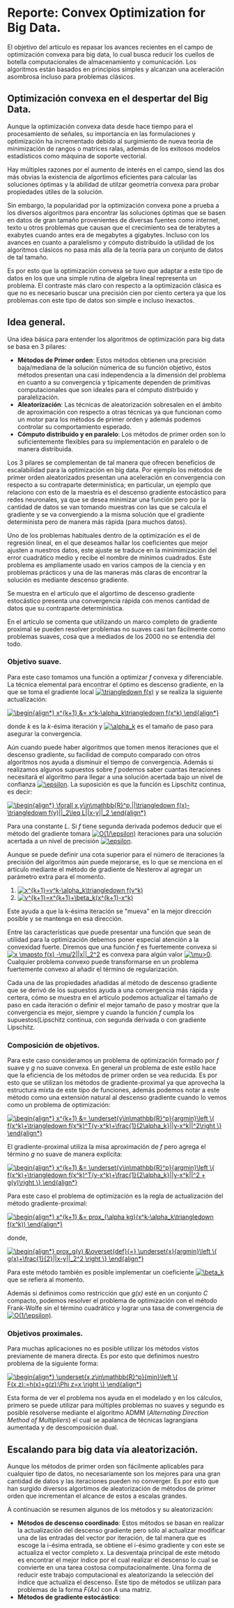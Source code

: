 # Reporte: Convex Optimization for Big Data.

El objetivo del artículo es repasar los avances recientes en el campo de optimización convexa para big data, lo cual busca reducir los cuellos de botella computacionales de almacenamiento y comunicación. Los algoritmos están basados en principios simples y alcanzan una aceleración asombrosa incluso para problemas clásicos.

## Optimización convexa en el despertar del Big Data.

Aunque la optimización convexa data desde hace tiempo para el procesamiento de señales, su importancia en las formulaciones y optimización ha incrementado debido al surgimiento de nueva teoria de minimización de rangos o matrices ralas, además de los exitosos modelos estadísticos como máquina de soporte vectorial.

Hay múltiples razones por el aumento de interés en el campo, siend las dos más obvias la existencia de algortimos eficientes para calcular las soluciones óptimas y la abilidad de utilzar geometría convexa para probar propiedades útiles de la solución. 

Sin embargo, la popularidad por la optimización convexa pone a prueba a los diversos algoritmos para encontrar las soluciones óptimas que se basen en datos de gran tamaño provenientes de diversas fuentes como internet, texto u otros problemas que causan que el crecimiento sea de terabytes a exabytes cuando antes era de megabytes a gigabytes. Incluso con los avances en cuanto a paralelismo y cómputo distribuido la utilidad de los algoritmos clásicos no pasa más alla de la teoría para un conjunto de datos de tal tamaño.

Es por esto que la optimización convexa se tuvo que adaptar a este tipo de datos en los que una simple rutina de algebra lineal representa un problema. El contraste más claro con respecto a la optimización clásica es que no es necesario buscar una precisión cien por ciento certera ya que los problemas con este tipo de datos son simple e incluso inexactos.

## Idea general.

Una idea básica para entender los algoritmos de optimización para big data se basa en 3 pilares:

  + **Métodos de Primer orden**: Estos métodos obtienen una precisión baja/mediana de la solución númerica de su función objetivo, éstos métodos presentan una casi independencia a la dimensión del problema en cuanto a su convergencia y típicamente dependen de primitivas computacionales que son ideales para el cómputo distrbuido y paralelización.
  + **Aleatorización**: Las técnicas de aleatorización sobresalen en el ámbito de aproximación con respecto a otras técnicas ya que funcionan como un motor para los métodos de primer orden y además podemos controlar su comportamiento esperado.
  + **Cómputo distribuido y en paralelo**: Los métodos de primer orden son lo suficientemente flexibles para su implementación en paralelo o de manera distribuida.
  
Los 3 pilares se complementan de tal manera que ofrecen beneficios de escalabilidad para la optimización en big data. Por ejemplo los métodos de primer orden aleatorizados presentan una aceleración en convergencia con respecto a su contraparte determinística; en particular, un ejemplo que relaciono con esto de la maestría es el descenso gradiente estocástico para redes neuronales, ya que se desea minimizar una función pero por la cantidad de datos se van tomando muestras con las que se calcula el gradiente y se va convergiendo a la misma solución que el gradiente determinista pero de manera más rápida (para muchos datos).

Uno de los problemas habituales dentro de la optimización es el de regresión lineal, en el que deseamos hallar los coeficientes que mejor ajusten a nuestros datos, este ajuste se traduce en la minimimización del error cuadrático medio y recibe el nombre de mínimos cuadrados. Este problema es ampliamente usado en varios campos de la ciencia y en problemas prácticos y una de las maneras más claras de encontrar la solución es mediante descenso gradiente.

Se muestra en el artículo que el algortimo de descenso gradiente estocástico presenta una convergencia rápida con menos cantidad de datos que su contraparte determinística.

En el artículo se comenta que utilizando un marco completo de gradiente proximal se pueden resolver problemas no suaves casi tan fácilmente como problemas suaves, cosa que a mediados de los 2000 no se entendía del todo.

### Objetivo suave.

Para este caso tomamos una función a optimizar _f_ convexa y diferenciable. La técnica elemental para encontrar el óptimo es descenso gradiente, en la que se toma el gradiente local <a href="http://www.codecogs.com/eqnedit.php?latex=\triangledown&space;f(x)" target="_blank"><img src="http://latex.codecogs.com/gif.latex?\triangledown&space;f(x)" title="\triangledown f(x)" /></a> y se realiza la siguiente actualización:

<a href="http://www.codecogs.com/eqnedit.php?latex=\begin{align*}&space;x^{k&plus;1}&space;&=&space;x^k-\alpha_k\triangledown&space;f(x^k)&space;\end{align*}" target="_blank"><img src="http://latex.codecogs.com/gif.latex?\begin{align*}&space;x^{k&plus;1}&space;&=&space;x^k-\alpha_k\triangledown&space;f(x^k)&space;\end{align*}" title="\begin{align*} x^{k+1} &= x^k-\alpha_k\triangledown f(x^k) \end{align*}" /></a>

donde _k_ es la _k_-ésima iteración y <a href="http://www.codecogs.com/eqnedit.php?latex=\alpha_k" target="_blank"><img src="http://latex.codecogs.com/gif.latex?\alpha_k" title="\alpha_k" /></a> es el tamaño de paso para asegurar la convergencia.

Aún cuando puede haber algoritmos que tomen menos iteraciones que el descenso gradiente, su facilidad de computo comparado con otros algoritmos nos ayuda a disminuir el tiempo de convergencia. Además si realizamos algunos supuestos sobre _f_ podemos saber cuantas iteraciones necesitará el algoritmo para llegar a una solución acertada bajo un nivel de confianza <a href="http://www.codecogs.com/eqnedit.php?latex=\epsilon" target="_blank"><img src="http://latex.codecogs.com/gif.latex?\epsilon" title="\epsilon" /></a>. La suposición es que la función es Lipschitz continua, es decir:

<a href="http://www.codecogs.com/eqnedit.php?latex=\begin{align*}&space;\forall&space;x,y\in\mathbb{R}^p,||\triangledown&space;f(x)-\triangledown&space;f(y)||_2\leq&space;L||x-y||_2&space;\end{align*}" target="_blank"><img src="http://latex.codecogs.com/gif.latex?\begin{align*}&space;\forall&space;x,y\in\mathbb{R}^p,||\triangledown&space;f(x)-\triangledown&space;f(y)||_2\leq&space;L||x-y||_2&space;\end{align*}" title="\begin{align*} \forall x,y\in\mathbb{R}^p,||\triangledown f(x)-\triangledown f(y)||_2\leq L||x-y||_2 \end{align*}" /></a>

Para una constante _L_. Si _f_ tiene segunda derivada podemos deducir que el método del gradiente tomara <a href="http://www.codecogs.com/eqnedit.php?latex=O(1/\epsilon)" target="_blank"><img src="http://latex.codecogs.com/gif.latex?O(1/\epsilon)" title="O(1/\epsilon)" /></a> iteraciones para una solución acertada a un nivel de precisión <a href="http://www.codecogs.com/eqnedit.php?latex=\epsilon" target="_blank"><img src="http://latex.codecogs.com/gif.latex?\epsilon" title="\epsilon" /></a>. 

Aunque se puede definir una cota superior para el número de iteraciones la precisión del algoritmos aún puede mejorarse, es lo que se menciona en el artículo mediante el método de gradiente de Nesterov al agregar un parámetro extra para el momento.

  1) <a href="http://www.codecogs.com/eqnedit.php?latex=x^{k&plus;1}=v^k-\alpha_k\triangledown&space;f(v^k)" target="_blank"><img src="http://latex.codecogs.com/gif.latex?x^{k&plus;1}=v^k-\alpha_k\triangledown&space;f(v^k)" title="x^{k+1}=v^k-\alpha_k\triangledown f(v^k)" /></a>
  2) <a href="http://www.codecogs.com/eqnedit.php?latex=v^{k&plus;1}=x^{k&plus;1}&plus;\beta_k(x^{k&plus;1}-x^k)" target="_blank"><img src="http://latex.codecogs.com/gif.latex?v^{k&plus;1}=x^{k&plus;1}&plus;\beta_k(x^{k&plus;1}-x^k)" title="v^{k+1}=x^{k+1}+\beta_k(x^{k+1}-x^k)" /></a>

Este ayuda a que la k-ésima iteración se "mueva" en la mejor dirección posible y se mantenga en esa dirección.

Entre las características que puede presentar una función que sean de utilidad para la optimización debemos poner especial atención a la convexidad fuerte. Diremos que una función _f_ es fuertemente convexa si <a href="http://www.codecogs.com/eqnedit.php?latex=x&space;\mapsto&space;f(x)&space;-\mu/2||x||_2^2" target="_blank"><img src="http://latex.codecogs.com/gif.latex?x&space;\mapsto&space;f(x)&space;-\mu/2||x||_2^2" title="x \mapsto f(x) -\mu/2||x||_2^2" /></a> es convexa para algún valor <a href="http://www.codecogs.com/eqnedit.php?latex=\mu>0" target="_blank"><img src="http://latex.codecogs.com/gif.latex?\mu>0" title="\mu>0" /></a>. Cualquier problema convexo puede transformarse en un problema fuertemente convexo al añadir el término de regularización.

Cada una de las propiedades añadidas al método de descenso gradiente que se derivó de los supuestos ayuda a una convergencia más rápida y certera, cómo se muestra en el artículo podemos actualizar el tamaño de paso en cada iteración o definir el mejor tamaño de paso y mostrar que la convergencia es mejor, siempre y cuando la función _f_ cumpla los supuestos(Lipschitz continua, con segunda derivada o con gradiente Lipschitz.

### Composición de objetivos.

Para este caso consideramos un problema de optimización formado por _f_ suave y _g_ no suave convexa. En general un problema de este estilo hace que la eficiencia de los métodos de primer orden se vea reducida. Es por esto que se utilizan los métodos de gradiente-proximal ya que aprovecha la estructura mixta de este tipo de funciones, además podemos notar a este método como una extensión natural al descenso gradiente cuando lo vemos como un problema de optimización:

<a href="http://www.codecogs.com/eqnedit.php?latex=\begin{align*}&space;x^{k&plus;1}&space;&=&space;\underset{y\in\mathbb{R}^p}{argmin}\left&space;\{&space;f(x^k)&plus;\triangledown&space;f(x^k)^T(y-x^k)&plus;\frac{1}{2\alpha_k}||y-x^k||^2\right&space;\}&space;\end{align*}" target="_blank"><img src="http://latex.codecogs.com/gif.latex?\begin{align*}&space;x^{k&plus;1}&space;&=&space;\underset{y\in\mathbb{R}^p}{argmin}\left&space;\{&space;f(x^k)&plus;\triangledown&space;f(x^k)^T(y-x^k)&plus;\frac{1}{2\alpha_k}||y-x^k||^2\right&space;\}&space;\end{align*}" title="\begin{align*} x^{k+1} &= \underset{y\in\mathbb{R}^p}{argmin}\left \{ f(x^k)+\triangledown f(x^k)^T(y-x^k)+\frac{1}{2\alpha_k}||y-x^k||^2\right \} \end{align*}" /></a>

El gradiente-proximal utiliza la misa aproximación de _f_ pero agrega el término _g_ no suave de manera explícita:

<a href="http://www.codecogs.com/eqnedit.php?latex=\begin{align*}&space;x^{k&plus;1}&space;&=&space;\underset{y\in\mathbb{R}^p}{argmin}\left&space;\{&space;f(x^k)&plus;\triangledown&space;f(x^k)^T(y-x^k)&plus;\frac{1}{2\alpha_k}||y-x^k||^2&space;&plus;&space;g(y)\right&space;\}&space;\end{align*}" target="_blank"><img src="http://latex.codecogs.com/gif.latex?\begin{align*}&space;x^{k&plus;1}&space;&=&space;\underset{y\in\mathbb{R}^p}{argmin}\left&space;\{&space;f(x^k)&plus;\triangledown&space;f(x^k)^T(y-x^k)&plus;\frac{1}{2\alpha_k}||y-x^k||^2&space;&plus;&space;g(y)\right&space;\}&space;\end{align*}" title="\begin{align*} x^{k+1} &= \underset{y\in\mathbb{R}^p}{argmin}\left \{ f(x^k)+\triangledown f(x^k)^T(y-x^k)+\frac{1}{2\alpha_k}||y-x^k||^2 + g(y)\right \} \end{align*}" /></a>

Para este caso el problema de optimización es la regla de actualización del método gradiente-proximal:

<a href="http://www.codecogs.com/eqnedit.php?latex=\begin{align*}&space;x^{k&plus;1}&space;&=&space;prox_{\alpha&space;kg}(x^k-\alpha_k\triangledown&space;f(x^k))&space;\end{align*}" target="_blank"><img src="http://latex.codecogs.com/gif.latex?\begin{align*}&space;x^{k&plus;1}&space;&=&space;prox_{\alpha&space;kg}(x^k-\alpha_k\triangledown&space;f(x^k))&space;\end{align*}" title="\begin{align*} x^{k+1} &= prox_{\alpha kg}(x^k-\alpha_k\triangledown f(x^k)) \end{align*}" /></a>

donde,

<a href="http://www.codecogs.com/eqnedit.php?latex=\begin{align*}&space;prox_g(y)&space;&\overset{def}{=}&space;\underset{x}{argmin}\left&space;\{&space;g(x)&plus;\frac{1}{2}||x-y||_2^2&space;\right&space;\}&space;\end{align*}" target="_blank"><img src="http://latex.codecogs.com/gif.latex?\begin{align*}&space;prox_g(y)&space;&\overset{def}{=}&space;\underset{x}{argmin}\left&space;\{&space;g(x)&plus;\frac{1}{2}||x-y||_2^2&space;\right&space;\}&space;\end{align*}" title="\begin{align*} prox_g(y) &\overset{def}{=} \underset{x}{argmin}\left \{ g(x)+\frac{1}{2}||x-y||_2^2 \right \} \end{align*}" /></a>

Para este método también es posible implementar un coeficiente <a href="http://www.codecogs.com/eqnedit.php?latex=\beta_k" target="_blank"><img src="http://latex.codecogs.com/gif.latex?\beta_k" title="\beta_k" /></a> que se refiera al momento.

Además si definimos como restricción que _g(x)_ esté en un conjunto _C_ compacto, podemos resolver el problema de optimización con el método Frank-Wolfe sin el término cuadrático y lograr una tasa de convergencia de <a href="http://www.codecogs.com/eqnedit.php?latex=O(1/\epsilon)" target="_blank"><img src="http://latex.codecogs.com/gif.latex?O(1/\epsilon)" title="O(1/\epsilon)" /></a>.

### Objetivos proximales.

Para muchas aplicaciones no es posible utilizar los métodos vistos previamente de manera directa. Es por esto que definimos nuestro problema de la siguiente forma:

<a href="http://www.codecogs.com/eqnedit.php?latex=\begin{align*}&space;\underset{x,z\in\mathbb{R}^p}{min}\left&space;\{&space;F(x,z):=h(x)&plus;g(z):\Phi&space;z=x&space;\right&space;\}&space;\end{align*}" target="_blank"><img src="http://latex.codecogs.com/gif.latex?\begin{align*}&space;\underset{x,z\in\mathbb{R}^p}{min}\left&space;\{&space;F(x,z):=h(x)&plus;g(z):\Phi&space;z=x&space;\right&space;\}&space;\end{align*}" title="\begin{align*} \underset{x,z\in\mathbb{R}^p}{min}\left \{ F(x,z):=h(x)+g(z):\Phi z=x \right \} \end{align*}" /></a>

Esta forma de ver el problema nos ayuda en el modelado y en los cálculos, primero se puede utilizar para múltiples problemas no suaves y segundo es posible resolverse mediante el algoritmo ADMM (_Alternating Direction Method of Multipliers_) el cual se apalanca de técnicas lagrangiana aumentada y de descomposición dual.

## Escalando para big data vía aleatorización.

Aunque los métodos de primer orden son fácilmente aplicables para cualquier tipo de datos, no necesariamente son los mejores para una gran cantidad de datos y las iteraciones pueden no converger. Es por esto que han surgido diversos algortimos de aleatorización de métodos de primer orden que incrementan el alcance de estos a escalas grandes.

A continuación se resumen algunos de los métodos y su aleatorización:

  + __Métodos de descenso coordinado__: Estos métodos se basan en realizar la actualización del descenso gradiente pero sólo al actualizar modificar una de las entradas del vector por iteración, de tal manera que es escoge la i-ésima entrada, se obtiene el i-ésimo gradiente y con este se actualiza el vector completo x. La desventaja principal de este método es encontrar el mejor índice por el cual realizar el descenso lo cual se convierte en una tarea costosa computacionalmente. Una forma de reducir este trabajo computacional es aleatorizando la selección del índice que actualiza el descenso. Este tipo de métodos se utilizan para problemas de la forma _F(Ax)_ con _A_ una matriz.
  + __Métodos de gradiente estocástico__: 




